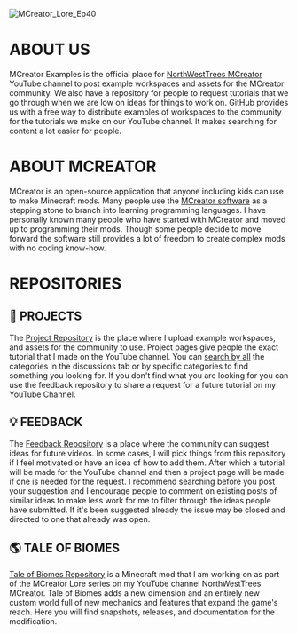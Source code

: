 
![MCreator_Lore_Ep40](https://github.com/MCreator-Examples/.github/assets/47284617/cdbc0476-0532-46bc-a914-18d461acda46)
# ABOUT US
MCreator Examples is the official place for [NorthWestTrees MCreator](https://www.youtube.com/@NorthWestTreesMCreator) YouTube channel to post example workspaces and assets for the MCreator community. We also have a repository for people to request tutorials that we go through when we are low on ideas for things to work on. GitHub provides us with a free way to distribute examples of workspaces to the community for the tutorials we make on our YouTube channel. It makes searching for content a lot easier for people.

# ABOUT MCREATOR
MCreator is an open-source application that anyone including kids can use to make Minecraft mods. Many people use the [MCreator software](https://mcreator.net/) as a stepping stone to branch into learning programming languages. I have personally known many people who have started with MCreator and moved up to programming their mods. Though some people decide to move forward the software still provides a lot of freedom to create complex mods with no coding know-how.

# REPOSITORIES
## 📁 PROJECTS
The [Project Repository](https://github.com/MCreator-Examples/Projects) is the place where I upload example workspaces, and assets for the community to use. Project pages give people the exact tutorial that I made on the YouTube channel. You can [search by all](https://github.com/MCreator-Examples/Projects/discussions?discussions_q=) the categories in the discussions tab or by specific categories to find something you looking for. If you don't find what you are looking for you can use the feedback repository to share a request for a future tutorial on my YouTube Channel.

## 💡 FEEDBACK
The [Feedback Repository](https://github.com/MCreator-Examples/Feedback) is a place where the community can suggest ideas for future videos. In some cases, I will pick things from this repository if I feel motivated or have an idea of how to add them. After which a tutorial will be made for the YouTube channel and then a project page will be made if one is needed for the request. I recommend searching before you post your suggestion and I encourage people to comment on existing posts of similar ideas to make less work for me to filter through the ideas people have submitted. If it's been suggested already the issue may be closed and directed to one that already was open.

## 🌎 TALE OF BIOMES
[Tale of Biomes Repository](https://github.com/MCreator-Examples/Tale-of-Biomes) is a Minecraft mod that I am working on as part of the MCreator Lore series on my YouTube channel NorthWestTrees MCreator. Tale of Biomes adds a new dimension and an entirely new custom world full of new mechanics and features that expand the game's reach. Here you will find snapshots, releases, and documentation for the modification.
